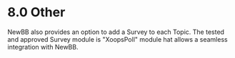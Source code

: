 # 8.0 Other

NewBB also provides an option to add a Survey to each Topic. The tested and approved Survey module is "XoopsPoll" module hat allows a seamless integration with NewBB. 